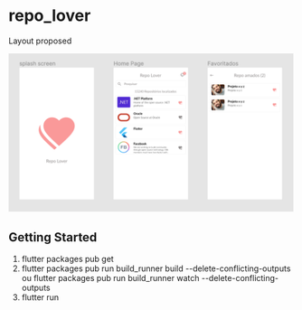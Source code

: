 # repo_lover

Layout proposed 

![Screens](/screens/screens.png)
    


## Getting Started

1. flutter packages pub get
2. flutter packages pub run build_runner build --delete-conflicting-outputs ou flutter packages pub run build_runner watch --delete-conflicting-outputs
3. flutter run